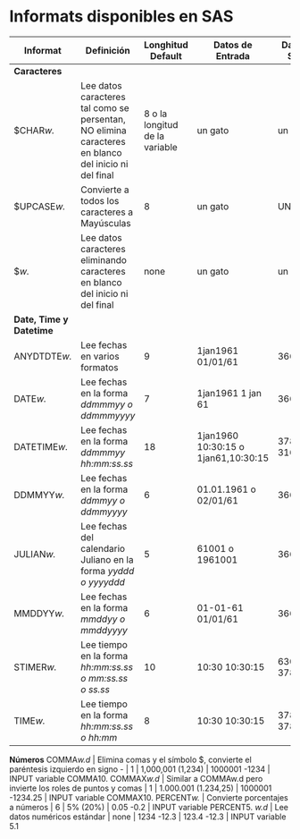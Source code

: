 Informats disponibles en SAS
============================

**Informat** | **Definición** | **Longhitud Default** | **Datos de Entrada** | **Datos de Salida** | **Ejemplo de Input**
--- | --- | --- | --- | --- | ---
**Caracteres** |
$CHAR*w.* | Lee datos caracteres tal como se persentan, NO elimina caracteres en blanco del inicio ni del final | 8 o la longitud de la variable |   un gato  |   un gato | INPUT variable *$CHAR10.*
$UPCASE*w.* | Convierte a todos los caracteres a Mayúsculas | 8 | un gato | UN GATO | INPUT variable *$UPCASE10.*
$*w.* | Lee datos caracteres eliminando caracteres en blanco del inicio ni del final | none |   un gato | un gato | INPUT variable *$10.*
**Date, Time y Datetime** |
ANYDTDTE*w.* | Lee fechas en varios formatos | 9 | 1jan1961 01/01/61 | 366 366 | INPUT variable ANYDTDTE10.
DATE*w.* | Lee fechas en la forma *ddmmmyy o ddmmmyyyy* | 7 | 1jan1961 1 jan 61 | 366 366 | INPUT variable DATE10.
DATETIME*w.* | Lee fechas en la forma *ddmmmyy hh:mm:ss.ss* | 18 | 1jan1960 10:30:15 o 1jan61,10:30:15 | 37815 31660215 | INPUT variable DATETIME18.
DDMMYY*w.* | Lee fechas en la forma *ddmmyy o ddmmyyyy* | 6 | 01.01.1961 o 02/01/61 | 366 367 | INPUT variable DDMMYY8.
JULIAN*w.* | Lee fechas del calendario Juliano en la forma *yyddd o yyyyddd* | 5 | 61001 o 1961001 | 366 366 | INPUT variable JULIAN7.
MMDDYY*w.* | Lee fechas en la forma *mmddyy o mmddyyyy* | 6 | 01-01-61 01/01/61 | 366 366 | INPUT variable MMDDYY8.
STIMER*w.* | Lee tiempo en la forma *hh:mm:ss.ss o mm:ss.ss o ss.ss* | 10 | 10:30 10:30:15 | 630 37815 | INPUT variable STIMER8.
TIME*w.* | Lee tiempo en la forma *hh:mm:ss.ss o hh:mm* | 8 | 10:30 10:30:15 | 37800 37815 | INPUT variable TIME8.
**Números**
COMMA*w.d* | Elimina comas y el símbolo $, convierte el paréntesis izquierdo en signo - | 1 | 1,000,001 (1,234) | 1000001 -1234 | INPUT variable COMMA10.
COMMAX*w.d* | Similar a COMMAw.d pero invierte los roles de puntos y comas | 1 | 1.000.001 (1.234,25) | 1000001 -1234.25 | INPUT variable COMMAX10.
PERCENT*w.* | Convierte porcentajes a números | 6 | 5% (20%) | 0.05 -0.2 | INPUT variable PERCENT5.
*w.d* | Lee datos numéricos estándar | none | 1234 -12.3 | 123.4 -12.3 | INPUT variable 5.1
